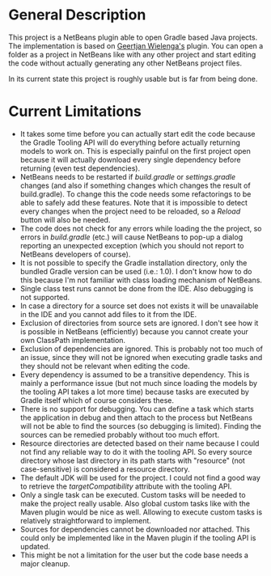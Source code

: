 General Description
===================

This project is a NetBeans plugin able to open Gradle based Java projects.
The implementation is based on [Geertjan Wielenga's](https://blogs.oracle.com/geertjan/) plugin.
You can open a folder as a project in NetBeans like with any other project and
start editing the code without actually generating any other NetBeans project files.

In its current state this project is roughly usable but is far from being done.

Current Limitations
===================

- It takes some time before you can actually start edit the code
  because the Gradle Tooling API will do everything before actually
  returning models to work on. This is especially painful on the first
  project open because it will actually download every single dependency
  before returning (even test dependencies).
- NetBeans needs to be restarted if *build.gradle* or *settings.gradle* changes
  (and also if something changes which changes the result of build.gradle).
  To change this the code needs some refactorings to be able to safely add
  these features. Note that it is impossible to detect every changes when
  the project need to be reloaded, so a *Reload* button will also be needed.
- The code does not check for any errors while loading the the project, so
  errors in *build.gradle* (etc.) will cause NetBeans to pop-up a dialog
  reporting an unexpected exception (which you should not report to
  NetBeans developers of course).
- It is not possible to specify the Gradle installation directory, only the
  bundled Gradle version can be used (i.e.: 1.0). I don't know how to do this
  because I'm not familiar with class loading mechanism of NetBeans.
- Single class test runs cannot be done from the IDE. Also debugging is not
  supported.
- In case a directory for a source set does not exists it will be unavailable
  in the IDE and you cannot add files to it from the IDE.
- Exclusion of directories from source sets are ignored. I don't see how it
  is possible in NetBeans (efficiently) because you cannot create your own
  ClassPath implementation.
- Exclusion of dependencies are ignored. This is probably not too much of an issue,
  since they will not be ignored when executing gradle tasks and they should not be
  relevant when editing the code.
- Every dependency is assumed to be a transitive dependency. This is mainly
  a performance issue (but not much since loading the models by the
  tooling API takes a lot more time) because tasks are executed by Gradle itself
  which of course considers these.
- There is no support for debugging. You can define a task which starts the
  application in debug and then attach to the process but NetBeans will not be
  able to find the sources (so debugging is limited). Finding the sources
  can be remedied probably without too much effort.
- Resource directories are detected based on their name because I could not
  find any reliable way to do it with the tooling API. So every source
  directory whose last directory in its path starts with "resource"
  (not case-sensitive) is considered a resource directory.
- The default JDK will be used for the project. I could not find a good way
  to retrieve the *targetCompatibility* attribute with the tooling API.
- Only a single task can be executed. Custom tasks will be needed to make
  the project really usable. Also global custom tasks like with the Maven
  plugin would be nice as well. Allowing to execute custom tasks is relatively
  straightforward to implement.
- Sources for dependencies cannot be downloaded nor attached. This could only
  be implemented like in the Maven plugin if the tooling API is updated.
- This might be not a limitation for the user but the code base needs a major
  cleanup.
